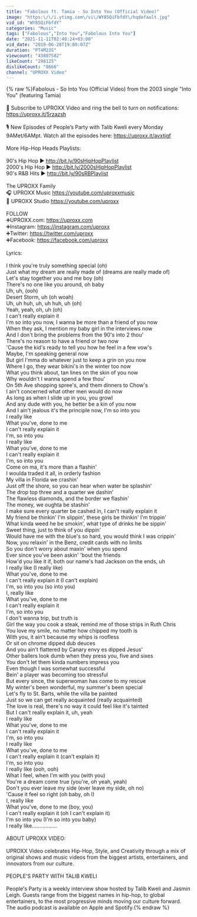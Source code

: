```yaml
---
title: "Fabolous ft. Tamia ‎- So Into You (Official Video)"
image: "https:\/\/i.ytimg.com\/vi\/WY85QiFbfdY\/hqdefault.jpg"
vid_id: "WY85QiFbfdY"
categories: "Music"
tags: ["Fabolous","Into You","Fabolous Into You"]
date: "2021-11-11T02:40:24+03:00"
vid_date: "2019-06-28T19:00:07Z"
duration: "PT4M23S"
viewcount: "43807582"
likeCount: "298125"
dislikeCount: "8666"
channel: "UPROXX Video"
---
```

{% raw %}Fabolous ‎- So Into You (Official Video) from the 2003 single &quot;Into You&quot; (featuring Tamia)<br /><br />🔔 Subscribe to UPROXX Video and ring the bell to turn on notifications: <a rel="nofollow" target="blank" href="https://uproxx.it/5rzazsh">https://uproxx.it/5rzazsh</a><br /><br />🎙️ New Episodes of People’s Party with Talib Kweli every Monday 9AMet/6AMpt. Watch all the episodes here: <a rel="nofollow" target="blank" href="https://uproxx.it/avxtjgf">https://uproxx.it/avxtjgf</a><br /><br />More Hip-Hop Heads Playlists:<br /><br />90's Hip Hop ▶️ <a rel="nofollow" target="blank" href="http://bit.ly/90sHipHopPlaylist">http://bit.ly/90sHipHopPlaylist</a><br />2000's Hip Hop ▶️ <a rel="nofollow" target="blank" href="http://bit.ly/2000sHipHopPlaylist">http://bit.ly/2000sHipHopPlaylist</a><br />90's R&amp;B Hits ▶️ <a rel="nofollow" target="blank" href="http://bit.ly/90sRBPlaylist">http://bit.ly/90sRBPlaylist</a><br /><br />The UPROXX Family<br />🎧 UPROXX Music <a rel="nofollow" target="blank" href="https://youtube.com/uproxxmusic">https://youtube.com/uproxxmusic</a><br />🎥 UPROXX Studio <a rel="nofollow" target="blank" href="https://youtube.com/uproxx">https://youtube.com/uproxx</a><br /><br />FOLLOW<br />➕UPROXX.com: <a rel="nofollow" target="blank" href="https://uproxx.com">https://uproxx.com</a><br />➕Instagram: <a rel="nofollow" target="blank" href="https://instagram.com/uproxx">https://instagram.com/uproxx</a><br />➕Twitter: <a rel="nofollow" target="blank" href="https://twitter.com/uproxx">https://twitter.com/uproxx</a><br />➕Facebook: <a rel="nofollow" target="blank" href="https://facebook.com/uproxx">https://facebook.com/uproxx</a> <br /><br />Lyrics:<br /><br />I think you're truly something special (oh)<br />Just what my dream are really made of (dreams are really made of)<br />Let's stay together you and me boy (oh)<br />There's no one like you around, oh baby<br />Uh, uh, (ooh)<br />Desert Storm, uh (oh woah)<br />Uh, uh huh, uh, uh huh, uh (oh)<br />Yeah, yeah, oh, uh (oh)<br />I can't really explain it<br />I'm so into you now, I wanna be more than a friend of you now<br />When they ask, I mention my baby girl in the interviews now<br />And I don't bring the problems from the 90's into 2 thou'<br />There's no reason to have a friend or two now<br />'Cause the kid's ready to tell you how he feel in a few vow's<br />Maybe, I'm speaking general now<br />But girl I'mma do whatever just to keep a grin on you now<br />Where I go, they wear bikini's in the winter too now<br />What you think about, tan lines on the skin of you now<br />Why wouldn't I wanna spend a few thou'<br />On 5th Ave shopping spree's, and them dinners to Chow's<br />I ain't concerned what other men would do now<br />As long as when I slide up in you, you growl<br />And any dude with you, he better be a kin of you now<br />And I ain't jealous it's the principle now, I'm so into you<br />I really like<br />What you've, done to me<br />I can't really explain it<br />I'm, so into you<br />I really like<br />What you've, done to me<br />I can't really explain it<br />I'm, so into you<br />Come on ma, it's more than a flashin'<br />I woulda traded it all, in orderly fashion<br />My villa in Florida we crashin'<br />Just off the shore, so you can hear when water be splashin'<br />The drop top three and a quarter we dashin'<br />The flawless diamonds, and the border we flashin'<br />The money, we oughta be stashin'<br />I make sure every quarter be cashed in, I can't really explain it<br />My friend be thinkin' I'm slippin', these girls be thinkin' I'm trippin'<br />What kinda weed he be smokin', what type of drinks he be sippin'<br />Sweet thing, just to think of you dippin'<br />Would have me with the blue's so hard, you would think I was crippin'<br />Now, you relaxin' in the Benz, credit cards with no limits<br />So you don't worry about maxin' when you spend<br />Ever since you've been askin' 'bout the friends<br />How'd you like it if, both our name's had Jackson on the ends, uh<br />I really like (I really like)<br />What you've, done to me<br />I can't really explain it (I can't explain)<br />I'm, so into you (so into you)<br />I, really like<br />What you've, done to me<br />I can't really explain it<br />I'm, so into you<br />I don't wanna trip, but truth is<br />Girl the way you cook a steak, remind me of those strips in Ruth Chris<br />You love my smile, no matter how chipped my tooth is<br />With you, it ain't because my whips is roofless<br />Or sit on chrome dipped dub deuces<br />And you ain't flattered by Canary envy es dipped Jesus'<br />Other ballers look dumb when they press you, five and sixes<br />You don't let them kinda numbers impress you<br />Even though I was somewhat successful<br />Bein' a player was becoming too stressful<br />But every since, the superwoman has come to my rescue<br />My winter's been wonderful, my summer's been special<br />Let's fly to St. Barts, while the villa be painted<br />Just so we can get really acquainted (really acquainted)<br />The love is real, there's no way it could feel like it's tainted<br />But I can't really explain it, uh, yeah<br />I really like<br />What you've, done to me<br />I can't really explain it<br />I'm, so into you<br />I really like<br />What you've, done to me<br />I can't really explain it (can't explain it)<br />I'm, so into you<br />I really like (ooh, ooh)<br />What I feel, when I'm with you (with you)<br />You're a dream come true (you're, oh yeah, yeah)<br />Don't you ever leave my side (ever leave my side, oh no)<br />'Cause it feel so right (oh baby, oh I)<br />I, really like<br />What you've, done to me (boy, you)<br />I can't really explain it (oh I can't explain it)<br />I'm so into you (I'm so into you baby)<br />I really like.................<br /><br />ABOUT UPROXX VIDEO:<br /><br />UPROXX Video celebrates Hip-Hop, Style, and Creativity through a mix of original shows and music videos from the biggest artists, entertainers, and innovators from our culture. <br /><br />PEOPLE'S PARTY WITH TALIB KWELI<br /><br />People's Party is a weekly interview show hosted by Talib Kweli and Jasmin Leigh. Guests range from the biggest names in hip-hop, to global entertainers, to the most progressive minds moving our culture forward. The audio podcast is available on Apple and Spotify.{% endraw %}
